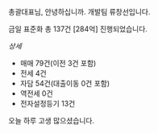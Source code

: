 총괄대표님, 안녕하십니까. 개발팀 류창선입니다.
  
금일 표준화 총 137건 [284억] 진행되었습니다.

*상세*
- 매매 79건(이전 3건 포함)
- 전세 4건
- 자담 54건(대출이동 0건 포함)
- 역전세 0건
- 전자설정등기 13건

오늘 하루 고생 많으셨습니다.